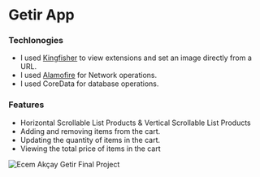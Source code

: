 # Getir App

### Techlonogies
- I used [Kingfisher](https://github.com/onevcat/Kingfisher) to view extensions and set an image directly from a URL.
- I used [Alamofire](https://github.com/Alamofire/Alamofire) for Network operations.
- I used CoreData for database operations.

### Features
- Horizontal Scrollable List Products & Vertical Scrollable List Products
- Adding and removing items from the cart.
- Updating the quantity of items in the cart.
- Viewing the total price of items in the cart


![Ecem Akçay Getir Final Project](https://github.com/ecemakcay/GetirApp/assets/77858947/39e09010-2c49-4efc-8b12-9e7e55bf07d8)

